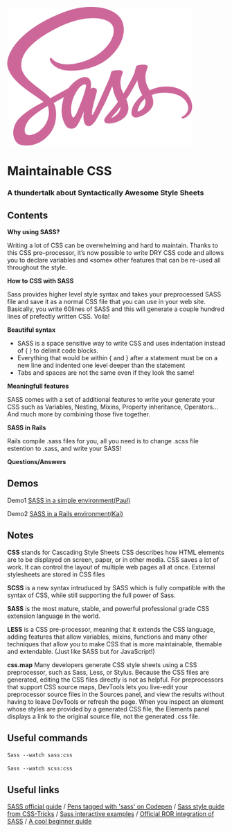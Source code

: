 ![Image of Yaktocat](https://github.com/gastongouron/SASS-thunder-talk/blob/master/images/sass.png)

# Maintainable CSS

### A thundertalk about Syntactically Awesome Style Sheets

## Contents

**Why using SASS?**

Writing a lot of CSS can be overwhelming and hard to maintain. Thanks to this CSS pre–processor, it’s now possible to write DRY CSS code and allows you to declare variables and «some» other features that can be re-used all throughout the style.

**How to CSS with SASS**

Sass provides higher level style syntax and takes your preprocessed SASS file and save it as a normal CSS file that you can use in your web site. Basically, you write 60lines of SASS and this will generate a couple hundred lines of prefectly written CSS. Voila!

**Beautiful syntax**

* SASS is a space sensitive way to write CSS and uses indentation instead of { } to delimit code blocks.
* Everything that would be within { and } after a statement must be on a new line and indented one level deeper than the statement
* Tabs and spaces are not the same even if they look the same!

**Meaningfull features**

SASS comes with a set of additional features to write your generate your CSS  such as Variables,
Nesting, Mixins, Property inheritance, Operators... And much more by combining those five together.

**SASS in Rails**

Rails compile .sass files for you, all you need is to change .scss file estention to .sass, and write your SASS!

**Questions/Answers**


## Demos

Demo1 [SASS in a simple environment(Paul)](https://github.com/gastongouron/SASS-thunder-talk/tree/master/demo%20paul)

Demo2 [SASS in a Rails environment(Kai)](https://github.com/gastongouron/SASS-thunder-talk/tree/master/demo%20kai)

## Notes

**CSS** stands for Cascading Style Sheets
CSS describes how HTML elements are to be displayed on screen, paper, or in other media. CSS saves a lot of work. It can control the layout of multiple web pages all at once. External stylesheets are stored in CSS files

**SCSS** is a new syntax intruduced by SASS which is fully compatible with the syntax of CSS, while still supporting the full power of Sass.

**SASS** is the most mature, stable, and powerful professional grade CSS extension language in the world.

**LESS** is a CSS pre-processor, meaning that it extends the CSS language, adding features that allow variables, mixins, functions and many other techniques that allow you to make CSS that is more maintainable, themable and extendable. (Just like SASS but for JavaScript!)

**css.map** Many developers generate CSS style sheets using a CSS preprocessor, such as Sass, Less, or Stylus. Because the CSS files are generated, editing the CSS files directly is not as helpful. For preprocessors that support CSS source maps, DevTools lets you live-edit your preprocessor source files in the Sources panel, and view the results without having to leave DevTools or refresh the page. When you inspect an element whose styles are provided by a generated CSS file, the Elements panel displays a link to the original source file, not the generated .css file.

## Useful commands

`Sass --watch sass:css`

`Sass --watch scss:css`

## Useful links

 [SASS official guide](http://sass-lang.com/guide) / [Pens tagged with 'sass' on Codepen](http://codepen.io/tag/sass/) / [Sass style guide from CSS-Tricks](https://css-tricks.com/sass-style-guide/) / [Sass interactive examples](https://scotch.io/tutorials/getting-started-with-sass) / [Official ROR integration of SASS](https://github.com/rails/sass-rails) / [A cool beginner guide](http://www.webdesignerdepot.com/2013/11/the-beginners-guide-to-sass/)